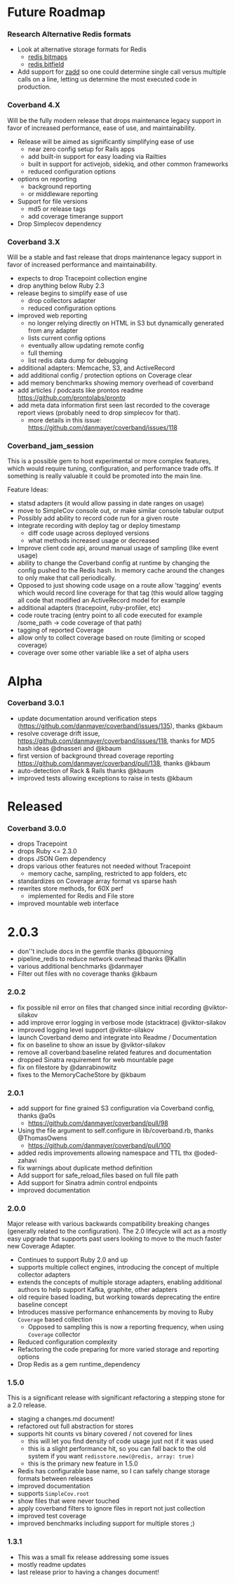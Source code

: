 # Future Roadmap

### Research Alternative Redis formats

* Look at alternative storage formats for Redis
  * [redis bitmaps](http://blog.getspool.com/2011/11/29/fast-easy-realtime-metrics-using-redis-bitmaps/)
  * [redis bitfield](https://stackoverflow.com/questions/47100606/optimal-way-to-store-array-of-integers-in-redis-database)
* Add support for [zadd](http://redis.io/topics/data-types-intro) so one could determine single call versus multiple calls on a line, letting us determine the most executed code in production.


### Coverband 4.X

Will be the fully modern release that drops maintenance legacy support in favor of increased performance, ease of use, and maintainability.

- Release will be aimed as significantly simplifying ease of use
  - near zero config setup for Rails apps
  - add built-in support for easy loading via Railties
  - built in support for activejob, sidekiq, and other common frameworks
  - reduced configuration options
- options on reporting
  - background reporting
  - or middleware reporting
- Support for file versions
  - md5 or release tags
  - add coverage timerange support
- Drop Simplecov dependency 

### Coverband 3.X

Will be a stable and fast release that drops maintenance legacy support in favor of increased performance and maintainability.

- expects to drop Tracepoint collection engine
- drop anything below Ruby 2.3
- release begins to simplify ease of use
  - drop collectors adapter
  - reduced configuration options
- improved web reporting
  - no longer relying directly on HTML in S3 but dynamically generated from any adapter
  - lists current config options
  - eventually allow updating remote config
  - full theming
  - list redis data dump for debugging
- additional adapters: Memcache, S3, and ActiveRecord
- add additional config / protection options on Coverage clear
- add memory benchmarks showing memory overhead of coverband
- add articles / podcasts like prontos readme https://github.com/prontolabs/pronto
- add meta data information first seen last recorded to the coverage report views (probably need to drop simplecov for that).
   - more details in this issue: https://github.com/danmayer/coverband/issues/118 

### Coverband_jam_session

This is a possible gem to host experimental or more complex features, which would require tuning, configuration, and performance trade offs. If something is really valuable it could be promoted into the main line.

Feature Ideas:

- statsd adapters (it would allow passing in date ranges on usage)
- move to SimpleCov console out, or make similar console tabular output
- Possibly add ability to record code run for a given route
- integrate recording with deploy tag or deploy timestamp
   - diff code usage across deployed versions
   - what methods increased usage or decreased
- Improve client code api, around manual usage of sampling (like event usage)
- ability to change the Coverband config at runtime by changing the config pushed to the Redis hash. In memory cache around the changes to only make that call periodically.
- Opposed to just showing code usage on a route allow 'tagging' events which would record line coverage for that tag (this would allow tagging all code that modified an ActiveRecord model for example
- additional adapters (tracepoint, ruby-profiler, etc)
- code route tracing (entry point to all code executed for example /some_path -> code coverage of that path)
- tagging of reported Coverage
- allow only to collect coverage based on route (limiting or scoped coverage)
- coverage over some other variable like a set of alpha users

# Alpha

### Coverband 3.0.1

* update documentation around verification steps (https://github.com/danmayer/coverband/issues/135), thanks @kbaum
* resolve coverage drift issue, https://github.com/danmayer/coverband/issues/118, thanks for MD5 hash ideas @dnasseri and @kbaum
* first version of background thread coverage reporting https://github.com/danmayer/coverband/pull/138, thanks @kbaum
* auto-detection of Rack & Rails thanks @kbaum
* improved tests allowing exceptions to raise in tests @kbaum

# Released

### Coverband 3.0.0

* drops Tracepoint
* drops Ruby <= 2.3.0
* drops JSON Gem dependency
* drops various other features not needed without Tracepoint
   * memory cache, sampling, restricted to app folders, etc 
* standardizes on Coverage array format vs sparse hash
* rewrites store methods, for 60X perf
  * implemented for Redis and File store
* improved mountable web interface


# 2.0.3

* don''t include docs in the gemfile thanks @bquorning
* pipeline_redis to reduce network overhead thanks @Kallin
* various additional benchmarks @danmayer
* Filter out files with no coverage thanks  @kbaum

### 2.0.2

* fix possible nil error on files that changed since initial recording @viktor-silakov
* add improve error logging in verbose mode (stacktrace) @viktor-silakov
* improved logging level support @viktor-silakov
* launch Coverband demo and integrate into Readme / Documentation
* fix on baseline to show an issue by @viktor-silakov
* remove all coverband:baseline related features and documentation
* dropped Sinatra requirement for web mountable page
* fix on filestore by @danrabinowitz
* fixes to the MemoryCacheStore by @kbaum

### 2.0.1

- add support for fine grained S3 configuration via Coverband config, thanks @a0s
  - https://github.com/danmayer/coverband/pull/98
- Using the file argument to self.configure in lib/coverband.rb, thanks @ThomasOwens
  - https://github.com/danmayer/coverband/pull/100
- added redis improvements allowing namespace and TTL thx @oded-zahavi
- fix warnings about duplicate method definition
- Add support for safe_reload_files based on full file path
- Add support for Sinatra admin control endpoints
- improved documentation

### 2.0.0

Major release with various backwards compatibility breaking changes (generally related to the configuration). The 2.0 lifecycle will act as a mostly easy upgrade that supports past users looking to move to the much faster new Coverage Adapter.

- Continues to support Ruby 2.0 and up
- supports multiple collect engines, introducing the concept of multiple collector adapters
- extends the concepts of multiple storage adapters, enabling additional authors to help support Kafka, graphite, other adapters
- old require based loading, but working towards deprecating the entire baseline concept
- Introduces massive performance enhancements by moving to Ruby `Coverage` based collection
  - Opposed to sampling this is now a reporting frequency, when using `Coverage` collector
- Reduced configuration complexity
- Refactoring the code preparing for more varied storage and reporting options
- Drop Redis as a gem runtime_dependency

### 1.5.0

This is a significant release with significant refactoring a stepping stone for a 2.0 release.

- staging a changes.md document!
- refactored out full abstraction for stores
- supports hit counts vs binary covered / not covered for lines
  - this will let you find density of code usage just not if it was used
  - this is a slight performance hit, so you can fall back to the old system if you want `redisstore.new(@redis, array: true)`
  - this is the primary new feature in 1.5.0
- Redis has configurable base name, so I can safely change storage formats between releases
- improved documentation
- supports `SimpleCov.root`
- show files that were never touched
- apply coverband filters to ignore files in report not just collection
- improved test coverage
- improved benchmarks including support for multiple stores ;)

### 1.3.1

- This was a small fix release addressing some issues
- mostly readme updates
- last release prior to having a changes document!
